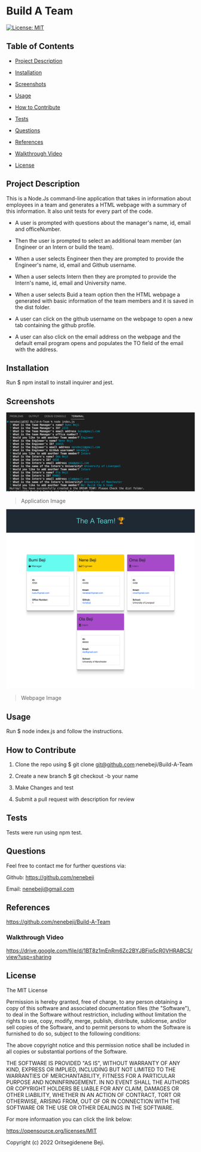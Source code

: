 # Build A Team
[![License: MIT](https://img.shields.io/badge/License-MIT-yellow.svg)](https://opensource.org/licenses/MIT)

## Table of Contents

- [Project Description](#project-description)

- [Installation](#installation)

- [Screenshots](#screenshots)

- [Usage](#usage)

- [How to Contribute](#how-to-contribute)

- [Tests](#test)

- [Questions](#questions)

- [References](#references)

 - [Walkthrough Video](#walkthrough-video)

- [License](#license)

## Project Description

This is a Node.Js command-line application that takes in information about employees in a team and generates a HTML webpage with a summary of this information. It also unit tests for every part of the code.

* A user is prompted with questions about the manager's name, id, email and officeNumber.

* Then the user is prompted to select an additional team member (an Engineer or an Intern or build the team).

* When a user selects Engineer then they are prompted to provide the Engineer's name, id, email and Github username.

* When a user selects Intern then they are prompted to provide the Intern's name, id, email and University name.

* When a user selects Buid a team option then the HTML webpage a generated with basic information of the team members and it is saved in the dist folder.

* A user can click on the github username on the webpage to open a new tab containing the github profile.

* A user can also click on the email address on the webpage and the default email program opens and populates the TO field of the email with the address.


## Installation

Run  $ npm install  to install inquirer and jest.

## Screenshots

![App Image](/assets/images/Applicationprompts.png)
> Application Image


![Webpage Image](/assets/images/TeamWebpage.png)
> Webpage Image


## Usage 

Run $ node index.js and follow the instructions.

## How to Contribute

1. Clone the repo using $ git clone git@github.com:nenebeji/Build-A-Team

2. Create a new branch $ git checkout -b your name 

3. Make Changes and test 

4. Submit a pull request with description for review

## Tests

Tests were run using npm test.

## Questions

Feel free to contact me for further questions via:

Github: https://github.com/nenebeji

Email: nenebeji@gmail.com

## References

https://github.com/nenebeji/Build-A-Team

### Walkthrough Video

https://drive.google.com/file/d/1BT8z1mEnRm6Zc2BYJBFiq5cR0VHRABCS/view?usp=sharing

## License

The MIT License

  
Permission is hereby granted, free of charge, to any person obtaining a copy
of this software and associated documentation files (the "Software"), to deal
in the Software without restriction, including without limitation the rights
to use, copy, modify, merge, publish, distribute, sublicense, and/or sell
copies of the Software, and to permit persons to whom the Software is
furnished to do so, subject to the following conditions:
    
The above copyright notice and this permission notice shall be included in all
copies or substantial portions of the Software.
    
THE SOFTWARE IS PROVIDED "AS IS", WITHOUT WARRANTY OF ANY KIND, EXPRESS OR
IMPLIED, INCLUDING BUT NOT LIMITED TO THE WARRANTIES OF MERCHANTABILITY,
FITNESS FOR A PARTICULAR PURPOSE AND NONINFRINGEMENT. IN NO EVENT SHALL THE
AUTHORS OR COPYRIGHT HOLDERS BE LIABLE FOR ANY CLAIM, DAMAGES OR OTHER
LIABILITY, WHETHER IN AN ACTION OF CONTRACT, TORT OR OTHERWISE, ARISING FROM,
OUT OF OR IN CONNECTION WITH THE SOFTWARE OR THE USE OR OTHER DEALINGS IN THE
SOFTWARE.

For more informaation you can click the link below:

https://opensource.org/licenses/MIT

Copyright (c) 2022 Oritsegidenene Beji.